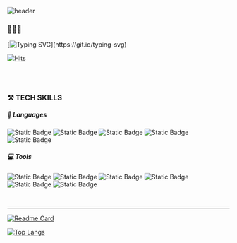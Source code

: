 <div align=left>

![header](https://capsule-render.vercel.app/api?type=slice&color=black&height=200&section=header&text=WELCOME%20TO%20MY%20GITHUB!&animation=fadeIn&fontSize=20&fontColor=ffffff&rotate=13&fontAlign=70&fontAlignY=30)

### 🖤🤍🖤
[![Typing SVG](https://readme-typing-svg.demolab.com?font=Pretendard&size=16&duration=2500&pause=200&color=333333&multiline=true&random=false&width=435&height=100&lines=%EB%8A%98+%EC%83%88%EB%A1%9C%EC%9B%80%EC%9D%84+%EB%B0%B0%EC%9A%B0%EA%B3%A0%EC%9E%90+%ED%95%98%EB%8A%94+%EB%94%94%EB%B8%94%EB%A6%AC%EC%85%94%2C;%EC%82%AC%EC%9A%A9%EC%9E%90+%EC%B9%9C%ED%99%94%EC%A0%81%EC%9D%B4%EB%A9%B0+%EA%B0%90%EA%B0%81%EC%A0%81%EC%9D%B8+%EB%94%94%EC%9E%90%EC%9D%B8%EC%9D%84+%EC%B6%94%EA%B5%AC%ED%95%98%EB%8A%94+%EC%B5%9C%ED%95%98%EB%A6%B0%EC%9E%85%EB%8B%88%EB%8B%A4.)](https://git.io/typing-svg)


[![Hits](https://hits.seeyoufarm.com/api/count/incr/badge.svg?url=https%3A%2F%2Fgithub.com%2Fharintin%2Fhit-counter&count_bg=%23000000&title_bg=%23000000&icon=&icon_color=%23FFFFFF&title=counter&edge_flat=false)](https://hits.seeyoufarm.com)


<br><br>

### ⚒ TECH SKILLS

##### 💬 Languages

![Static Badge](https://img.shields.io/badge/HTML5-%23000000?style=flat&logo=html5&logoColor=auto) ![Static Badge](https://img.shields.io/badge/CSS3-%23000000?style=flat&logo=css3&logoColor=1572B6) ![Static Badge](https://img.shields.io/badge/JavaScript-%23f0db4f?style=flat-squre&logo=JavaScript&logoColor=auto&color=%23000000) ![Static Badge](https://img.shields.io/badge/jQuery-%23000000?style=flat-squre&logo=jQuery&logoColor=0769AD) ![Static Badge](https://img.shields.io/badge/React-%23000000?style=flat&logo=react&logoColor=61DAFB)

##### 💻  Tools

![Static Badge](https://img.shields.io/badge/Photoshop-%23000000?style=flat&logo=Adobe%20Photoshop&logoColor=%234FCCFE)  ![Static Badge](https://img.shields.io/badge/Illustrator-%23000000?style=flat&logo=Adobe%20Illustrator&logoColor=%23DC6920) ![Static Badge](https://img.shields.io/badge/Figma-%23000000?style=flat&logo=Figma&logoColor=F24E1E) ![Static Badge](https://img.shields.io/badge/Slack-%23000000?style=flat&logo=slack&logoColor=4A154B) ![Static Badge](https://img.shields.io/badge/Github-%23000000?style=flat&logo=github) ![Static Badge](https://img.shields.io/badge/GIT-%23000000?style=flat&logo=git)

<br>
<hr>

[![Readme Card](https://github-readme-stats.vercel.app/api/pin/?username=harintin&repo=harintin.github.io)](https://github.com/harintin/harintin.github.io.git)


[![Top Langs](https://github-readme-stats.vercel.app/api/top-langs/?username=harintin&layout=donut)](https://github.com/anuraghazra/github-readme-stats)
</div>
